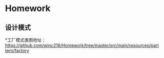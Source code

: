 # Homework
## 设计模式
*工厂模式类图地址：
https://github.com/winc218/Homework/tree/master/src/main/resources/parttern/factory